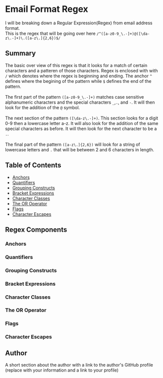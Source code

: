 # Email Format Regex

  I will be breaking down a Regular Expression(Regex) from email address format.<br> 
  This is the regex that will be going over here `/^([a-z0-9_\.-]+)@([\da-z\.-]+)\.([a-z\.]{2,6})$/`

## Summary

The basic over view of this regex is that it looks for a match of certain characters and a patteren of those characters. Regex is enclosed with with `/` which denotes where the regex is beginning and ending. The anchor `^` defines where the begining of the pattern while `$` defines the end of the pattern.<br>
<br>
The first part of the pattern `([a-z0-9_\.-]+)` matches case sensitive alphanumeric characters and the special characters `_`,`.`, and `-`. It will then look for the addition of the `@` symbol.<br> 
<br>
The next section of the pattern `([\da-z\.-]+)`. This section looks for a digit 0-9 then a lowercase letter a-z. It will also look for the addition of the same special characters as before. It will then look for the next character to be a `.`.<br>
<br>
The final part of the pattern `([a-z\.]{2,6})` will look for a string of lowercase letters and `.` that will be between 2 and 6 characters in length.

## Table of Contents

- [Anchors](#anchors)
- [Quantifiers](#quantifiers)
- [Grouping Constructs](#grouping-constructs)
- [Bracket Expressions](#bracket-expressions)
- [Character Classes](#character-classes)
- [The OR Operator](#the-or-operator)
- [Flags](#flags)
- [Character Escapes](#character-escapes)

## Regex Components

### Anchors

### Quantifiers

### Grouping Constructs

### Bracket Expressions

### Character Classes

### The OR Operator

### Flags

### Character Escapes

## Author

A short section about the author with a link to the author's GitHub profile (replace with your information and a link to your profile)
